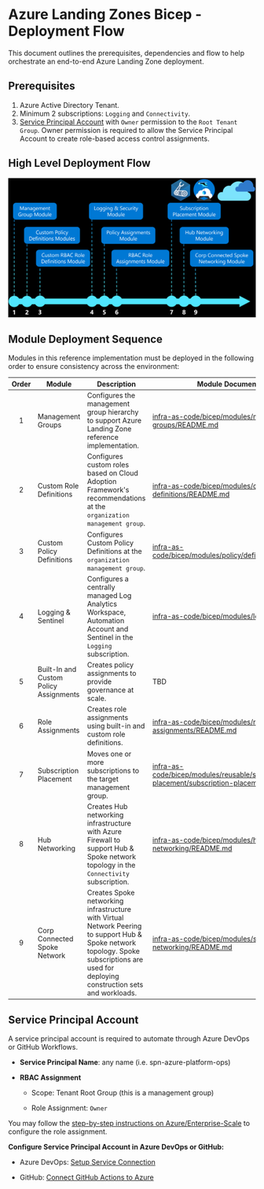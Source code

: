# Azure Landing Zones Bicep - Deployment Flow

This document outlines the prerequisites, dependencies and flow to help orchestrate an end-to-end Azure Landing Zone deployment.

## Prerequisites

1. Azure Active Directory Tenant.
2. Minimum 2 subscriptions: `Logging` and `Connectivity`.
3. [Service Principal Account](#service-principal-account) with `Owner` permission to the `Root Tenant Group`.  Owner permission is required to allow the Service Principal Account to create role-based access control assignments.

## High Level Deployment Flow

![High Level Deployment Flow](media/high-level-deployment-flow.png)


## Module Deployment Sequence

Modules in this reference implementation must be deployed in the following order to ensure consistency across the environment:

| Order | Module                                 | Description                                                                                                            | Module Documentation |
| :---: | ----------------------------------------- | ---------------------------------------------------------------------------------------------------------------------- | -------------------- |
| 1     | Management Groups                         | Configures the management group hierarchy to support Azure Landing Zone reference implementation.                      | [infra-as-code/bicep/modules/management-groups/README.md](../../infra-as-code/bicep/modules/management-groups/README.md) |
| 2     | Custom Role Definitions                   | Configures custom roles based on Cloud Adoption Framework's recommendations at the `organization management group`.    | [infra-as-code/bicep/modules/custom-role-definitions/README.md](../../infra-as-code/bicep/modules/custom-role-definitions/README.md)
| 3     | Custom Policy Definitions                 | Configures Custom Policy Definitions at the `organization management group`.                                           | [infra-as-code/bicep/modules/policy/definitions/README.md](../../infra-as-code/bicep/modules/policy/definitions/README.md)
| 4     | Logging & Sentinel                        | Configures a centrally managed Log Analytics Workspace, Automation Account and Sentinel in the `Logging` subscription. | [infra-as-code/bicep/modules/logging/README.md](../../infra-as-code/bicep/modules/logging/README.md) |
| 5     | Built-In and Custom Policy Assignments    | Creates policy assignments to provide governance at scale.                                                             | TBD |
| 6     | Role Assignments    | Creates role assignments using built-in and custom role definitions.                                                                         | [infra-as-code/bicep/modules/reusable/role-assignments/README.md](../../infra-as-code/bicep/modules/reusable/role-assignments/README.md) |
| 7     | Subscription Placement                    | Moves one or more subscriptions to the target management group.                                                        | [infra-as-code/bicep/modules/reusable/subscription-placement/subscription-placement.bicep](.././infra-as-code/bicep/modules/reusable/subscription-placement/subscription-placement.bicep)
| 8     | Hub Networking                            | Creates Hub networking infrastructure with Azure Firewall to support Hub & Spoke network topology in the `Connectivity` subscription. | [infra-as-code/bicep/modules/hub-networking/README.md](../../infra-as-code/bicep/modules/hub-networking/README.md)
| 9     | Corp Connected Spoke Network              | Creates Spoke networking infrastructure with Virtual Network Peering to support Hub & Spoke network topology.  Spoke subscriptions are used for deploying construction sets and workloads. | [infra-as-code/bicep/modules/spoke-networking/README.md](../../infra-as-code/bicep/modules/spoke-networking/README.md) |

## Service Principal Account

A service principal account is required to automate through Azure DevOps or GitHub Workflows. 

* **Service Principal Name**:  any name (i.e. spn-azure-platform-ops)

* **RBAC Assignment**

    * Scope:  Tenant Root Group (this is a management group)

    * Role Assignment:  `Owner`

You may follow the [step-by-step instructions on Azure/Enterprise-Scale](https://github.com/Azure/Enterprise-Scale/blob/main/docs/EnterpriseScale-Setup-aad-permissions.md) to configure the role assignment.

  
**Configure Service Principal Account in Azure DevOps or GitHub:**

* Azure DevOps: [Setup Service Connection](https://docs.microsoft.com/azure/devops/pipelines/library/service-endpoints?view=azure-devops&tabs=yaml)

* GitHub: [Connect GitHub Actions to Azure](https://docs.microsoft.com/azure/developer/github/connect-from-azure)
